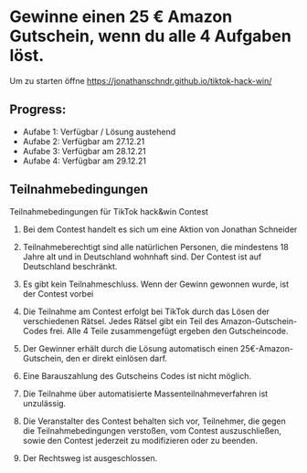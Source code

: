 # Gewinne einen 25 € Amazon Gutschein, wenn du alle 4 Aufgaben löst.
Um zu starten öffne https://jonathanschndr.github.io/tiktok-hack-win/

## Progress:
- Aufabe 1: Verfügbar / Lösung austehend
- Aufabe 2: Verfügbar am 27.12.21
- Aufabe 3: Verfügbar am 28.12.21
- Aufabe 4: Verfügbar am 29.12.21

## Teilnahmebedingungen 

Teilnahmebedingungen für TikTok hack&win Contest
1. Bei dem Contest handelt es sich um eine Aktion von Jonathan Schneider

2. Teilnahmeberechtigt sind alle natürlichen Personen, die mindestens 18 Jahre alt und in Deutschland wohnhaft sind. Der Contest ist auf Deutschland beschränkt.

3. Es gibt kein Teilnahmeschluss. Wenn der Gewinn gewonnen wurde, ist der Contest vorbei

4. Die Teilnahme am Contest erfolgt bei TikTok durch das Lösen der verschiedenen Rätsel. Jedes Rätsel gibt ein Teil des Amazon-Gutschein-Codes frei. Alle 4 Teile zusammengefügt ergeben den Gutscheincode.

6. Der Gewinner erhält durch die Lösung automatisch einen 25€-Amazon-Gutschein, den er direkt einlösen darf.

8. Eine Barauszahlung des Gutscheins Codes ist nicht möglich.

9. Die Teilnahme über automatisierte Massenteilnahmeverfahren ist unzulässig.

10. Die Veranstalter des Contest behalten sich vor, Teilnehmer, die gegen die Teilnahmebedingungen verstoßen, vom Contest auszuschließen, sowie den Contest jederzeit zu modifizieren oder zu beenden.

11. Der Rechtsweg ist ausgeschlossen.
